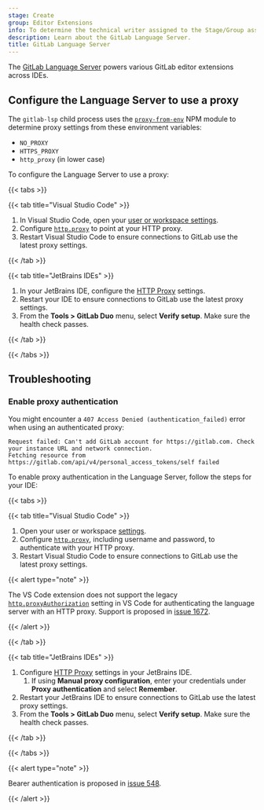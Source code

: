 ```yaml
---
stage: Create
group: Editor Extensions
info: To determine the technical writer assigned to the Stage/Group associated with this page, see https://handbook.gitlab.com/handbook/product/ux/technical-writing/#assignments
description: Learn about the GitLab Language Server.
title: GitLab Language Server
---
```


The [GitLab Language Server](https://gitlab.com/gitlab-org/editor-extensions/gitlab-lsp)
powers various GitLab editor extensions across IDEs.

## Configure the Language Server to use a proxy

The `gitlab-lsp` child process uses the [`proxy-from-env`](https://www.npmjs.com/package/proxy-from-env?activeTab=readme)
NPM module to determine proxy settings from these environment variables:

- `NO_PROXY`
- `HTTPS_PROXY`
- `http_proxy` (in lower case)

To configure the Language Server to use a proxy:

{{< tabs >}}

{{< tab title="Visual Studio Code" >}}

1. In Visual Studio Code, open your [user or workspace settings](https://code.visualstudio.com/docs/getstarted/settings).
1. Configure [`http.proxy`](https://code.visualstudio.com/docs/setup/network#_legacy-proxy-server-support)
   to point at your HTTP proxy.
1. Restart Visual Studio Code to ensure connections to GitLab use the latest proxy settings.

{{< /tab >}}

{{< tab title="JetBrains IDEs" >}}

1. In your JetBrains IDE, configure the [HTTP Proxy](https://www.jetbrains.com/help/idea/settings-http-proxy.html) settings.
1. Restart your IDE to ensure connections to GitLab use the latest proxy settings.
1. From the **Tools > GitLab Duo** menu, select **Verify setup**. Make sure the health check passes.

{{< /tab >}}

{{< /tabs >}}

## Troubleshooting

### Enable proxy authentication

You might encounter a `407 Access Denied (authentication_failed)` error when using an authenticated proxy:

```plaintext
Request failed: Can't add GitLab account for https://gitlab.com. Check your instance URL and network connection.
Fetching resource from https://gitlab.com/api/v4/personal_access_tokens/self failed
```

To enable proxy authentication in the Language Server, follow the steps for your IDE:

{{< tabs >}}

{{< tab title="Visual Studio Code" >}}

1. Open your user or workspace [settings](https://code.visualstudio.com/docs/getstarted/settings).
1. Configure [`http.proxy`](https://code.visualstudio.com/docs/setup/network#_legacy-proxy-server-support),
   including username and password, to authenticate with your HTTP proxy.
1. Restart Visual Studio Code to ensure connections to GitLab use the latest proxy settings.

{{< alert type="note" >}}

The VS Code extension does not support the legacy
[`http.proxyAuthorization`](https://code.visualstudio.com/docs/setup/network#_legacy-proxy-server-support)
setting in VS Code for authenticating the language server with an HTTP proxy. Support is proposed in
[issue 1672](https://gitlab.com/gitlab-org/gitlab-vscode-extension/-/issues/1672).

{{< /alert >}}

{{< /tab >}}

{{< tab title="JetBrains IDEs" >}}

1. Configure [HTTP Proxy](https://www.jetbrains.com/help/idea/settings-http-proxy.html) settings in your JetBrains IDE.
   1. If using **Manual proxy configuration**, enter your credentials under **Proxy authentication** and select **Remember**.
1. Restart your JetBrains IDE to ensure connections to GitLab use the latest proxy settings.
1. From the **Tools > GitLab Duo** menu, select **Verify setup**. Make sure the health check passes.

{{< /tab >}}

{{< /tabs >}}

{{< alert type="note" >}}

Bearer authentication is proposed in [issue 548](https://gitlab.com/gitlab-org/editor-extensions/gitlab-lsp/-/issues/548).

{{< /alert >}}
